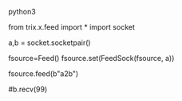 

python3


from trix.x.feed import *
import socket

a,b = socket.socketpair()

fsource=Feed()
fsource.set(FeedSock(fsource, a))

fsource.feed(b"a2b")

#b.recv(99)


